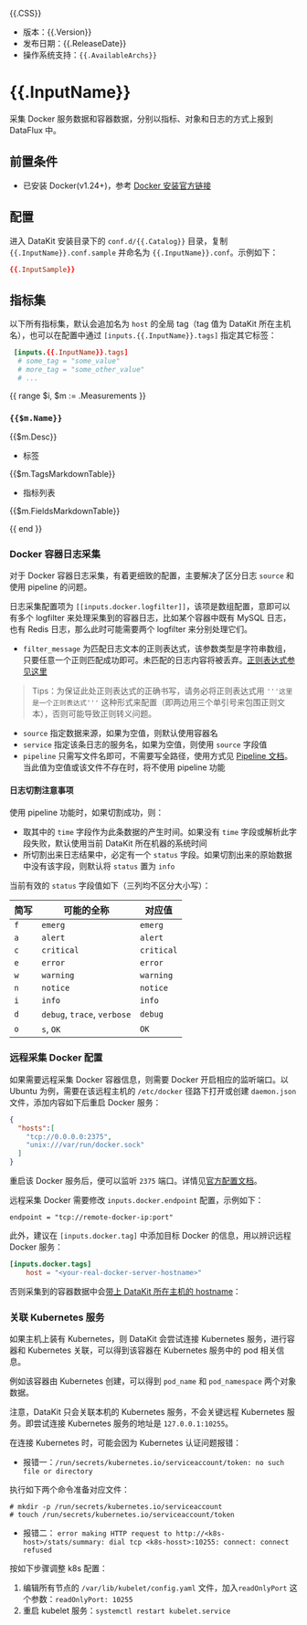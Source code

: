 {{.CSS}}

- 版本：{{.Version}}
- 发布日期：{{.ReleaseDate}}
- 操作系统支持：`{{.AvailableArchs}}`

# {{.InputName}}

采集 Docker 服务数据和容器数据，分别以指标、对象和日志的方式上报到 DataFlux 中。

## 前置条件

- 已安装 Docker(v1.24+)，参考 [Docker 安装官方链接](https://www.docker.com/get-started)

## 配置

进入 DataKit 安装目录下的 `conf.d/{{.Catalog}}` 目录，复制 `{{.InputName}}.conf.sample` 并命名为 `{{.InputName}}.conf`。示例如下：

```toml
{{.InputSample}} 
```

## 指标集

以下所有指标集，默认会追加名为 `host` 的全局 tag（tag 值为 DataKit 所在主机名），也可以在配置中通过 `[inputs.{{.InputName}}.tags]` 指定其它标签：

``` toml
 [inputs.{{.InputName}}.tags]
  # some_tag = "some_value"
  # more_tag = "some_other_value"
  # ...
```

{{ range $i, $m := .Measurements }}

### `{{$m.Name}}`

{{$m.Desc}}

-  标签

{{$m.TagsMarkdownTable}}

- 指标列表

{{$m.FieldsMarkdownTable}}

{{ end }} 

### Docker 容器日志采集

对于 Docker 容器日志采集，有着更细致的配置，主要解决了区分日志 `source` 和使用 pipeline 的问题。

日志采集配置项为 `[[inputs.docker.logfilter]]`，该项是数组配置，意即可以有多个 logfilter 来处理采集到的容器日志，比如某个容器中既有 MySQL 日志，也有 Redis 日志，那么此时可能需要两个 logfilter 来分别处理它们。

- `filter_message` 为匹配日志文本的正则表达式，该参数类型是字符串数组，只要任意一个正则匹配成功即可。未匹配的日志内容将被丢弃。[正则表达式参见这里](https://golang.org/pkg/regexp/syntax/#hdr-Syntax)
>Tips：为保证此处正则表达式的正确书写，请务必将正则表达式用 `'''这里是一个正则表达式'''` 这种形式来配置（即两边用三个单引号来包围正则文本），否则可能导致正则转义问题。
- `source` 指定数据来源，如果为空值，则默认使用容器名
- `service` 指定该条日志的服务名，如果为空值，则使用 `source` 字段值
- `pipeline` 只需写文件名即可，不需要写全路径，使用方式见 [Pipeline 文档](pipeline)。当此值为空值或该文件不存在时，将不使用 pipeline 功能

#### 日志切割注意事项

使用 pipeline 功能时，如果切割成功，则：

- 取其中的 `time` 字段作为此条数据的产生时间。如果没有 `time` 字段或解析此字段失败，默认使用当前 DataKit 所在机器的系统时间
- 所切割出来日志结果中，必定有一个 `status` 字段。如果切割出来的原始数据中没有该字段，则默认将 `status` 置为 `info`

当前有效的 `status` 字段值如下（三列均不区分大小写）：

| 简写 | 可能的全称                  | 对应值     |
| :--- | ---                         | -------    |
| `f`  | `emerg`                     | `emerg`    |
| `a`  | `alert`                     | `alert`    |
| `c`  | `critical`                  | `critical` |
| `e`  | `error`                     | `error`    |
| `w`  | `warning`                   | `warning`  |
| `n`  | `notice`                    | `notice`   |
| `i`  | `info`                      | `info`     |
| `d`  | `debug`, `trace`, `verbose` | `debug`    |
| `o`  | `s`, `OK`                   | `OK`       |

### 远程采集 Docker 配置

如果需要远程采集 Docker 容器信息，则需要 Docker 开启相应的监听端口。以 Ubuntu 为例，需要在该远程主机的 `/etc/docker` 径路下打开或创建 `daemon.json` 文件，添加内容如下后重启 Docker 服务：

```json
{
  "hosts":[
    "tcp://0.0.0.0:2375",
    "unix:///var/run/docker.sock"
  ]
}
```

重启该 Docker 服务后，便可以监听 `2375` 端口。详情见[官方配置文档](https://docs.docker.com/config/daemon/#configure-the-docker-daemon)。

远程采集 Docker 需要修改 `inputs.docker.endpoint` 配置，示例如下：

```
endpoint = "tcp://remote-docker-ip:port"
```

此外，建议在 `[inputs.docker.tag]` 中添加目标 Docker 的信息，用以辨识远程 Docker 服务：

```toml
[inputs.docker.tags]
	host = "<your-real-docker-server-hostname>"
```

否则采集到的容器数据中会[带上 DataKit 所在主机的 hostname](datakit-how-to#cdcbfcc9)：

### 关联 Kubernetes 服务

如果主机上装有 Kubernetes，则 DataKit 会尝试连接 Kubernetes 服务，进行容器和 Kubernetes 关联，可以得到该容器在 Kubernetes 服务中的 pod 相关信息。

例如该容器由 Kubernetes 创建，可以得到 `pod_name` 和 `pod_namespace` 两个对象数据。

注意，DataKit 只会关联本机的 Kubernetes 服务，不会关键远程 Kubernetes 服务。即尝试连接 Kubernetes 服务的地址是 `127.0.0.1:10255`。

在连接 Kubernetes 时，可能会因为 Kubernetes 认证问题报错：

- 报错一：`/run/secrets/kubernetes.io/serviceaccount/token: no such file or directory`

执行如下两个命令准备对应文件：

```shell
# mkdir -p /run/secrets/kubernetes.io/serviceaccount
# touch /run/secrets/kubernetes.io/serviceaccount/token
```

- 报错二： `error making HTTP request to http://<k8s-host>/stats/summary: dial tcp <k8s-hosst>:10255: connect: connect refused`

按如下步骤调整 k8s 配置：

  1. 编辑所有节点的 `/var/lib/kubelet/config.yaml` 文件，加入`readOnlyPort` 这个参数：`readOnlyPort: 10255`
  1. 重启 kubelet 服务：`systemctl restart kubelet.service`
